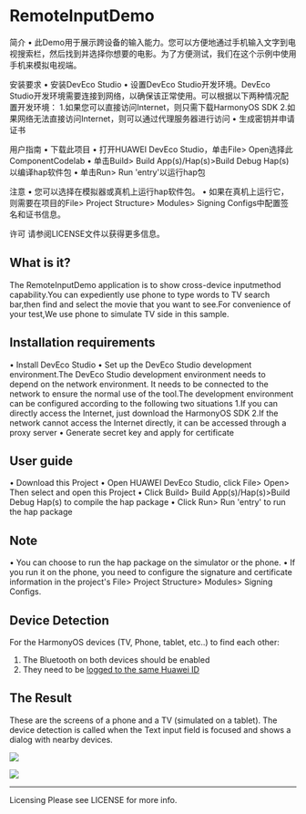 # RemoteInputDemo
简介
• 此Demo用于展示跨设备的输入能力。您可以方便地通过手机输入文字到电视搜索栏，然后找到并选择你想要的电影。为了方便测试，我们在这个示例中使用手机来模拟电视端。

安装要求
• 安装DevEco Studio
• 设置DevEco Studio开发环境。DevEco Studio开发环境需要连接到网络，以确保该正常使用。可以根据以下两种情况配置开发环境：
	1.如果您可以直接访问Internet，则只需下载HarmonyOS SDK
	2.如果网络无法直接访问Internet，则可以通过代理服务器进行访问
• 生成密钥并申请证书

用户指南
• 下载此项目
• 打开HUAWEI DevEco Studio，单击File> Open选择此ComponentCodelab
• 单击Build> Build App(s)/Hap(s)>Build Debug Hap(s)以编译hap软件包
• 单击Run> Run 'entry'以运行hap包

注意
• 您可以选择在模拟器或真机上运行hap软件包。
• 如果在真机上运行它，则需要在项目的File> Project Structure> Modules> Signing Configs中配置签名和证书信息。

许可
请参阅LICENSE文件以获得更多信息。

## What is it?
The RemoteInputDemo application is to show cross-device inputmethod capability.You can expediently use phone to type words to TV search bar,then find and select the movie that you want to see.For convenience of your test,We use phone to simulate TV side in this sample.

## Installation requirements
• Install DevEco Studio
• Set up the DevEco Studio development environment.The DevEco Studio development environment needs to depend on the network environment. It needs to be connected to the network to ensure the normal use of the tool.The development environment can be configured according to the following two situations
	1.If you can directly access the Internet, just download the HarmonyOS SDK
	2.If the network cannot access the Internet directly, it can be accessed through a proxy server
• Generate secret key and apply for certificate

## User guide
• Download this Project
• Open HUAWEI DevEco Studio, click File> Open> Then select and open this Project
• Click Build> Build App(s)/Hap(s)>Build Debug Hap(s) to compile the hap package
• Click Run> Run 'entry' to run the hap package

## Note
• You can choose to run the hap package on the simulator or the phone.
• If you run it on the phone, you need to configure the signature and certificate information in the project's File> Project Structure> Modules> Signing Configs.


## Device Detection
For the HarmonyOS devices (TV, Phone, tablet, etc..) to find each other:
1. The Bluetooth on both devices should be enabled
2. They need to be [logged to the same Huawei ID](https://consumer.huawei.com/en/support/content/en-us00770240/)



## The Result
These are the screens of a phone and a TV (simulated on a tablet).
The device detection is called when the Text input field is focused and shows a dialog with nearby devices.

![](https://i.imgur.com/dYDvDav.gif)



![](https://i.imgur.com/R2EKr0k.gif)




---

Licensing
Please see LICENSE for more info.
